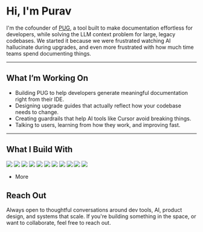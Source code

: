 # Hi, I'm Purav

I'm the cofounder of [PUG](https://getpug.dev), a tool built to make documentation  effortless for developers, while solving the LLM context problem for large, legacy codebases. We started it because we were frustrated watching AI hallucinate during upgrades, and even more frustrated with how much time teams spend documenting things.

---

## What I’m Working On

- Building PUG to help developers generate meaningful documentation right from their IDE.
- Designing upgrade guides that actually reflect how your codebase needs to change.
- Creating guardrails that help AI tools like Cursor avoid breaking things.
- Talking to users, learning from how they work, and improving fast.

---

## What I Build With
<img src="https://img.shields.io/badge/React-20232A?style=for-the-badge&logo=react&logoColor=61DAFB"/> <img src="https://img.shields.io/badge/next%20js-000000?style=for-the-badge&logo=nextdotjs&logoColor=white"/>
<img src="https://img.shields.io/badge/Supabase-181818?style=for-the-badge&logo=supabase&logoColor=white"/>
<img src="https://img.shields.io/badge/PostgreSQL-316192?style=for-the-badge&logo=postgresql&logoColor=white"/>
<img src="https://img.shields.io/badge/redis-%23DD0031.svg?&style=for-the-badge&logo=redis&logoColor=white"/>
<img src="https://img.shields.io/badge/Vercel-000000?style=for-the-badge&logo=vercel&logoColor=white"/>
<img src="https://img.shields.io/badge/Tauri-FFC131?style=for-the-badge&logo=Tauri&logoColor=white"/>
<img src="https://img.shields.io/badge/fastapi-109989?style=for-the-badge&logo=FASTAPI&logoColor=white"/>
<img src="https://img.shields.io/badge/TypeScript-007ACC?style=for-the-badge&logo=typescript&logoColor=white"/>
<img src="https://img.shields.io/badge/Python-000000?style=for-the-badge&logo=python&logoColor=white"/>
<img src="https://img.shields.io/badge/JavaScript-323330?style=for-the-badge&logo=javascript&logoColor=F7DF1E"/>

+ More

## Reach Out

Always open to thoughtful conversations around dev tools, AI, product design, and systems that scale. If you're building something in the space, or want to collaborate, feel free to reach out.
